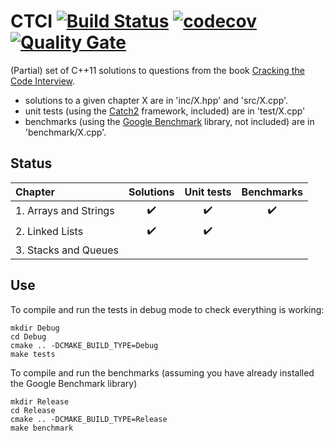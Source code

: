 # CTCI [![Build Status](https://travis-ci.org/lkeegan/CTCI.svg?branch=master)](https://travis-ci.org/lkeegan/CTCI) [![codecov](https://codecov.io/gh/lkeegan/CTCI/branch/master/graph/badge.svg)](https://codecov.io/gh/lkeegan/CTCI) [![Quality Gate](https://sonarcloud.io/api/project_badges/measure?project=lkeegan_CTCI&metric=alert_status)](https://sonarcloud.io/dashboard/index/lkeegan_CTCI)
(Partial) set of C++11 solutions to questions from the book [Cracking the Code Interview](http://www.crackingthecodinginterview.com/).

- solutions to a given chapter X are in 'inc/X.hpp' and 'src/X.cpp'.
- unit tests (using the [Catch2](https://github.com/catchorg/Catch2) framework, included) are in 'test/X.cpp'
- benchmarks (using the [Google Benchmark](https://github.com/google/benchmark) library, not included) are in 'benchmark/X.cpp'.

## Status
| Chapter               | Solutions          | Unit tests         | Benchmarks         |
| :-------------------- | :----------------: | :----------------: | :----------------: |
| 1. Arrays and Strings | :heavy_check_mark: | :heavy_check_mark: | :heavy_check_mark: |
| 2. Linked Lists       | :heavy_check_mark: | :heavy_check_mark: | |
| 3. Stacks and Queues  |  |  | |

## Use
To compile and run the tests in debug mode to check everything is working:
```
mkdir Debug
cd Debug
cmake .. -DCMAKE_BUILD_TYPE=Debug
make tests
```
To compile and run the benchmarks (assuming you have already installed the Google Benchmark library)
```
mkdir Release
cd Release
cmake .. -DCMAKE_BUILD_TYPE=Release
make benchmark
